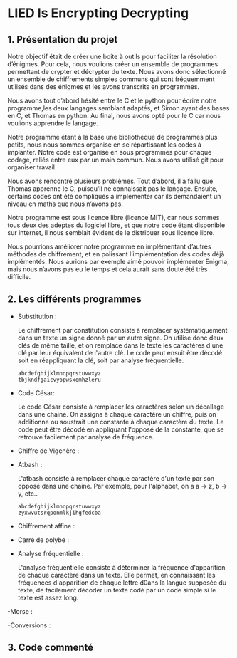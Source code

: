 # LIED Is Encrypting Decrypting

## 1. Présentation du projet

Notre objectif était de créer une boite à outils pour faciliter la résolution d’énigmes. Pour cela, nous voulions créer un ensemble de programmes permettant de crypter et décrypter du texte. Nous avons donc sélectionné un ensemble de chiffrements simples communs qui sont fréquemment utilisés dans des énigmes et les avons transcrits en programmes.

Nous avons tout d’abord hésité entre le C et le python pour écrire notre programme,les deux langages semblant adaptés, et Simon ayant des bases en C, et Thomas en python. Au final, nous avons opté pour le C car nous voulions apprendre le langage.

Notre programme étant à la base une bibliothèque de programmes plus petits, nous nous sommes organisé en se répartissant les codes à implanter. 
Notre code est organisé en sous programmes pour chaque codage, reliés entre eux par un main commun.
Nous avons utilisé git pour organiser travail.

Nous avons rencontré plusieurs problèmes. Tout d’abord, il a fallu que Thomas apprenne le C, puisqu’il ne connaissait pas le langage. Ensuite, certains codes ont été compliqués à implémenter car ils demandaient un niveau en maths que nous n’avons pas.

Notre programme est sous licence libre (licence MIT), car nous sommes tous deux des adeptes du logiciel libre, et que notre code étant disponible sur internet, il nous semblait évident de le distribuer sous licence libre.

Nous pourrions améliorer notre programme en implémentant d’autres méthodes de chiffrement, et en polissant l’implémentation des codes déjà implémentés. Nous aurions par exemple aimé pouvoir implémenter Enigma, mais nous n’avons pas eu le temps et cela aurait sans doute été très difficile.

## 2. Les différents programmes

- Substitution :

	Le chiffrement par constitution consiste à remplacer systématiquement dans un texte un signe donné par un autre signe. On utilise donc deux clés de même taille, et on remplace dans le texte les caractères d'une clé par leur équivalent de l'autre clé. Le code peut ensuit être décodé soit en réappliquant la clé, soit par analyse fréquentielle.

	```
	abcdefghijklmnopqrstuvwxyz
	tbjkndfgaicvyopwsxqmhzleru
	```

- Code César:

	Le code César consiste à remplacer les caractères selon un décallage dans une chaine. On assigna à chaque caractère un chiffre, puis on additionne ou soustrait une constante à chaque caractère du texte. Le code peut être décodé en appliquant l'opposé de la constante, que se retrouve facilement par analyse de fréquence.

- Chiffre de Vigenère :



- Atbash :

	L'atbash consiste à remplacer chaque caractère d'un texte par son opposé dans une chaine. Par exemple, pour l'alphabet, on a a -> z, b -> y, etc..

	```
	abcdefghijklmnopqrstuvwxyz
	zyxwvutsrqponmlkjihgfedcba
	```

- Chiffrement affine :



- Carré de polybe :



- Analyse fréquentielle :

	L'analyse fréquentielle consiste à déterminer la fréquence d'apparition de chaque caractère dans un texte. Elle permet, en connaissant les fréquences d'apparition de chaque lettre d0ans la langue supposée du texte, de facilement décoder un texte codé par un code simple si le texte est assez long.

-Morse :

-Conversions :

## 3. Code commenté

